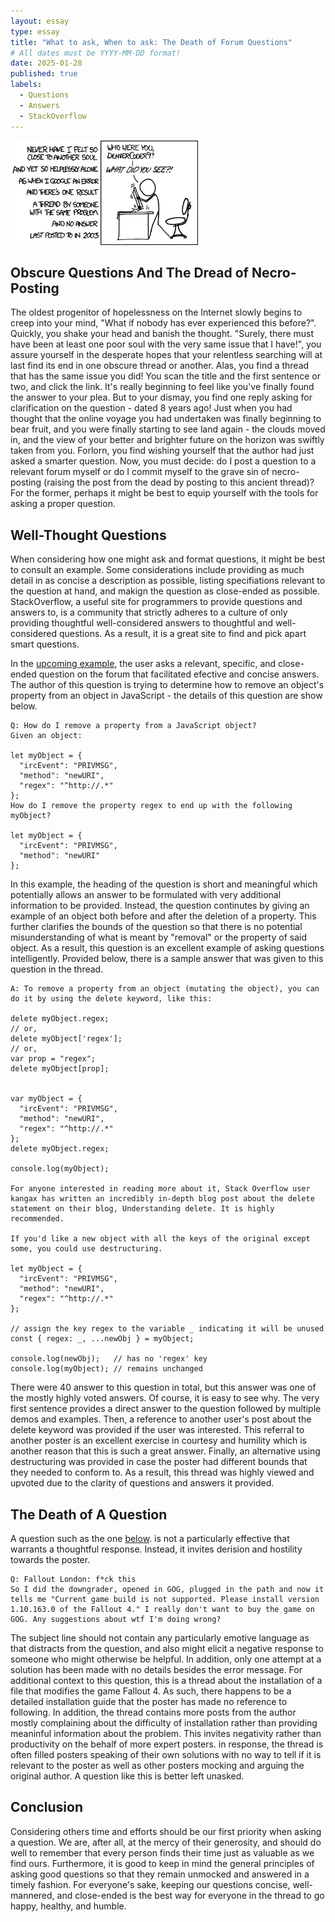 ```yaml
---
layout: essay
type: essay
title: "What to ask, When to ask: The Death of Forum Questions"
# All dates must be YYYY-MM-DD format!
date: 2025-01-28
published: true
labels:
  - Questions
  - Answers
  - StackOverflow
---
```


<img width="300px" class="rounded float-start pe-4" src="../img/wisdom_of_the_ancients.png">

## Obscure Questions And The Dread of Necro-Posting

The oldest progenitor of hopelessness on the Internet slowly begins to creep into your mind, "What if nobody has ever experienced this before?". Quickly, you shake your head and banish the thought. "Surely, there must have been at least one poor soul with the very same issue that I have!", you assure yourself in the desperate hopes that your relentless searching will at last find its end in one obscure thread or another. Alas, you find a thread that has the same issue you did! You scan the title and the first sentence or two, and click the link. It's really beginning to feel like you've finally found the answer to your plea. But to your dismay, you find one reply asking for clarification on the question - dated 8 years ago! Just when you had thought that the online voyage you had undertaken was finally beginning to bear fruit, and you were finally starting to see land again - the clouds moved in, and the view of your better and brighter future on the horizon was swiftly taken from you. Forlorn, you find wishing yourself that the author had just asked a smarter question. Now, you must decide: do I post a question to a relevant forum myself or do I commit myself to the grave sin of necro-posting (raising the post from the dead by posting to this ancient thread)? For the former, perhaps it might be best to equip yourself with the tools for asking a proper question.  

## Well-Thought Questions 

When considering how one might ask and format questions, it might be best to consult an example. Some considerations include providing as much detail in as concise a description as possible, listing specifiations relevant to the question at hand, and makign the question as close-ended as possible. StackOverflow, a useful site for programmers to provide questions and answers to, is a community that strictly adheres to a culture of only providing thoughtful well-considered answers to thoughtful and well-considered questions. As a result, it is a great site to find and pick apart smart questions. 

In the [upcoming example](https://stackoverflow.com/questions/208105/how-do-i-remove-a-property-from-a-javascript-object), the user asks a relevant, specific, and close-ended question on the forum that facilitated efective and concise answers. The author of this question is trying to determine how to remove an object's property from an object in JavaScript - the details of this question are show below. 

```
Q: How do I remove a property from a JavaScript object?
Given an object:

let myObject = {
  "ircEvent": "PRIVMSG",
  "method": "newURI",
  "regex": "^http://.*"
};
How do I remove the property regex to end up with the following myObject?

let myObject = {
  "ircEvent": "PRIVMSG",
  "method": "newURI"
};
```

In this example, the heading of the question is short and meaningful which potentially allows an answer to be formulated with very additional information to be provided. Instead, the question continutes by giving an example of an object both before and after the deletion of a property. This further clarifies the bounds of the question so that there is no potential misunderstanding of what is meant by "removal" or the property of said object. As a result, this question is an excellent example of asking questions intelligently. Provided below, there is a sample answer that was given to this question in the thread.

```
A: To remove a property from an object (mutating the object), you can do it by using the delete keyword, like this:

delete myObject.regex;
// or,
delete myObject['regex'];
// or,
var prop = "regex";
delete myObject[prop];


var myObject = {
  "ircEvent": "PRIVMSG",
  "method": "newURI",
  "regex": "^http://.*"
};
delete myObject.regex;

console.log(myObject);

For anyone interested in reading more about it, Stack Overflow user kangax has written an incredibly in-depth blog post about the delete statement on their blog, Understanding delete. It is highly recommended.

If you'd like a new object with all the keys of the original except some, you could use destructuring.

let myObject = {
  "ircEvent": "PRIVMSG",
  "method": "newURI",
  "regex": "^http://.*"
};

// assign the key regex to the variable _ indicating it will be unused
const { regex: _, ...newObj } = myObject;

console.log(newObj);   // has no 'regex' key
console.log(myObject); // remains unchanged
```
 
There were 40 answer to this question in total, but this answer was one of the mostly highly voted answers. Of course, it is easy to see why. The very first sentence provides a direct answer to the question followed by multiple demos and examples. Then, a reference to another user's post about the delete keyword was provided if the user was interested. This referral to another poster is an excellent exercise in courtesy and humility which is another reason that this is such a great answer. Finally, an alternative using destructuring was provided in case the poster had different bounds that they needed to conform to. As a result, this thread was highly viewed and upvoted due to the clarity of questions and answers it provided. 

## The Death of A Question 

A question such as the one [below](https://steamcommunity.com/app/377160/discussions/0/4512128114436476359/). is not a particularly effective that warrants a thoughtful response. Instead, it invites derision and hostility towards the poster.

```
Q: Fallout London: f*ck this
So I did the downgrader, opened in GOG, plugged in the path and now it tells me "Current game build is not supported. Please install version 1.10.163.0 of the Fallout 4." I really don't want to buy the game on GOG. Any suggestions about wtf I'm doing wrong?
```

The subject line should not contain any particularly emotive language as that distracts from the question, and also might elicit a negative response to someone who might otherwise be helpful. In addition, only one attempt at a solution has been made with no details besides the error message. For additional context to this question, this is a thread about the installation of a file that modifies the game Fallout 4. As such, there happens to be a detailed installation guide that the poster has made no reference to following. In addition, the thread contains more posts from the author mostly complaining about the difficulty of installation rather than providing meaninful information about the problem. This invites negativity rather than productivity on the behalf of more expert posters. in response, the thread is often filled posters speaking of their own solutions with no way to tell if it is relevant to the poster as well as other posters mocking and arguing the original author. A question like this is better left unasked. 

## Conclusion

Considering others time and efforts should be our first priority when asking a question. We are, after all, at the mercy of their generosity, and should do well to remember that every person finds their time just as valuable as we find ours. Furthermore, it is good to keep in mind the general principles of asking good questions so that they remain unmocked and answered in a timely fashion. For everyone's sake, keeping our questions concise, well-mannered, and close-ended is the best way for everyone in the thread to go happy, healthy, and humble. 
